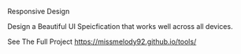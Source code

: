 Responsive Design

Design a Beautiful UI Speicfication that works well across all devices. 

See The Full Project
 https://missmelody92.github.io/tools/
